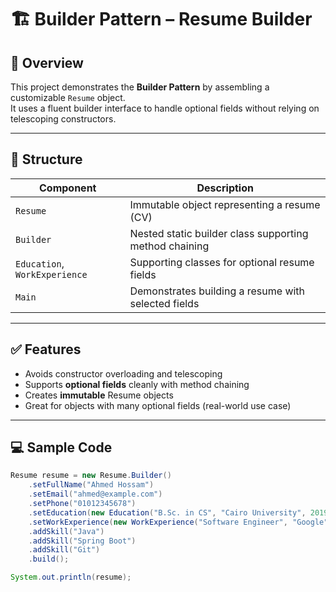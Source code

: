# 🏗️ Builder Pattern – Resume Builder

## 📌 Overview  
This project demonstrates the **Builder Pattern** by assembling a customizable `Resume` object.  
It uses a fluent builder interface to handle optional fields without relying on telescoping constructors.

---

## 🧱 Structure

| Component | Description |
|-----------|-------------|
| `Resume` | Immutable object representing a resume (CV) |
| `Builder` | Nested static builder class supporting method chaining |
| `Education`, `WorkExperience` | Supporting classes for optional resume fields |
| `Main` | Demonstrates building a resume with selected fields |

---

## ✅ Features

- Avoids constructor overloading and telescoping
- Supports **optional fields** cleanly with method chaining
- Creates **immutable** Resume objects
- Great for objects with many optional fields (real-world use case)

---

## 💻 Sample Code

```java
Resume resume = new Resume.Builder()
    .setFullName("Ahmed Hossam")
    .setEmail("ahmed@example.com")
    .setPhone("01012345678")
    .setEducation(new Education("B.Sc. in CS", "Cairo University", 2019, 2023))
    .setWorkExperience(new WorkExperience("Software Engineer", "Google", 2020, 2023))
    .addSkill("Java")
    .addSkill("Spring Boot")
    .addSkill("Git")
    .build();

System.out.println(resume);

